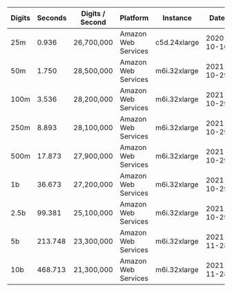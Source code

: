 | Digits | Seconds | Digits / Second | Platform | Instance | Date | Files |
| ------ | ------- | --------------- | -------- | -------- | ---- | ----- |
| 25m | 0.936 | 26,700,000 | Amazon Web Services | c5d.24xlarge | 2020-10-10 | [cfg](../Amazon%20Web%20Services/c5d.24xlarge/Gamma%28%E2%85%9A%29%20%5BSeries-Pi%20%28Brown%29%5D/Gamma%28%E2%85%9A%29%20-%2020201010-104545.cfg) [out](../Amazon%20Web%20Services/c5d.24xlarge/Gamma%28%E2%85%9A%29%20%5BSeries-Pi%20%28Brown%29%5D/Gamma%28%E2%85%9A%29%20-%2020201010-104545.out) [txt](../Amazon%20Web%20Services/c5d.24xlarge/Gamma%28%E2%85%9A%29%20%5BSeries-Pi%20%28Brown%29%5D/Gamma%28%E2%85%9A%29%20-%2020201010-104545.txt) |
| 50m | 1.750 | 28,500,000 | Amazon Web Services | m6i.32xlarge | 2021-10-29 | [cfg](../Amazon%20Web%20Services/m6i.32xlarge/Gamma%28%E2%85%9A%29%20%5BSeries-Pi%20%28Brown%29%5D/Gamma%28%E2%85%9A%29%20-%2020211029-163223.cfg) [out](../Amazon%20Web%20Services/m6i.32xlarge/Gamma%28%E2%85%9A%29%20%5BSeries-Pi%20%28Brown%29%5D/Gamma%28%E2%85%9A%29%20-%2020211029-163223.out) [txt](../Amazon%20Web%20Services/m6i.32xlarge/Gamma%28%E2%85%9A%29%20%5BSeries-Pi%20%28Brown%29%5D/Gamma%28%E2%85%9A%29%20-%2020211029-163223.txt) |
| 100m | 3.536 | 28,200,000 | Amazon Web Services | m6i.32xlarge | 2021-10-29 | [cfg](../Amazon%20Web%20Services/m6i.32xlarge/Gamma%28%E2%85%9A%29%20%5BSeries-Pi%20%28Brown%29%5D/Gamma%28%E2%85%9A%29%20-%2020211029-163236.cfg) [out](../Amazon%20Web%20Services/m6i.32xlarge/Gamma%28%E2%85%9A%29%20%5BSeries-Pi%20%28Brown%29%5D/Gamma%28%E2%85%9A%29%20-%2020211029-163236.out) [txt](../Amazon%20Web%20Services/m6i.32xlarge/Gamma%28%E2%85%9A%29%20%5BSeries-Pi%20%28Brown%29%5D/Gamma%28%E2%85%9A%29%20-%2020211029-163236.txt) |
| 250m | 8.893 | 28,100,000 | Amazon Web Services | m6i.32xlarge | 2021-10-29 | [cfg](../Amazon%20Web%20Services/m6i.32xlarge/Gamma%28%E2%85%9A%29%20%5BSeries-Pi%20%28Brown%29%5D/Gamma%28%E2%85%9A%29%20-%2020211029-163258.cfg) [out](../Amazon%20Web%20Services/m6i.32xlarge/Gamma%28%E2%85%9A%29%20%5BSeries-Pi%20%28Brown%29%5D/Gamma%28%E2%85%9A%29%20-%2020211029-163258.out) [txt](../Amazon%20Web%20Services/m6i.32xlarge/Gamma%28%E2%85%9A%29%20%5BSeries-Pi%20%28Brown%29%5D/Gamma%28%E2%85%9A%29%20-%2020211029-163258.txt) |
| 500m | 17.873 | 27,900,000 | Amazon Web Services | m6i.32xlarge | 2021-10-29 | [cfg](../Amazon%20Web%20Services/m6i.32xlarge/Gamma%28%E2%85%9A%29%20%5BSeries-Pi%20%28Brown%29%5D/Gamma%28%E2%85%9A%29%20-%2020211029-175102.cfg) [out](../Amazon%20Web%20Services/m6i.32xlarge/Gamma%28%E2%85%9A%29%20%5BSeries-Pi%20%28Brown%29%5D/Gamma%28%E2%85%9A%29%20-%2020211029-175102.out) [txt](../Amazon%20Web%20Services/m6i.32xlarge/Gamma%28%E2%85%9A%29%20%5BSeries-Pi%20%28Brown%29%5D/Gamma%28%E2%85%9A%29%20-%2020211029-175102.txt) |
| 1b | 36.673 | 27,200,000 | Amazon Web Services | m6i.32xlarge | 2021-10-29 | [cfg](../Amazon%20Web%20Services/m6i.32xlarge/Gamma%28%E2%85%9A%29%20%5BSeries-Pi%20%28Brown%29%5D/Gamma%28%E2%85%9A%29%20-%2020211029-175143.cfg) [out](../Amazon%20Web%20Services/m6i.32xlarge/Gamma%28%E2%85%9A%29%20%5BSeries-Pi%20%28Brown%29%5D/Gamma%28%E2%85%9A%29%20-%2020211029-175143.out) [txt](../Amazon%20Web%20Services/m6i.32xlarge/Gamma%28%E2%85%9A%29%20%5BSeries-Pi%20%28Brown%29%5D/Gamma%28%E2%85%9A%29%20-%2020211029-175143.txt) |
| 2.5b | 99.381 | 25,100,000 | Amazon Web Services | m6i.32xlarge | 2021-10-29 | [cfg](../Amazon%20Web%20Services/m6i.32xlarge/Gamma%28%E2%85%9A%29%20%5BSeries-Pi%20%28Brown%29%5D/Gamma%28%E2%85%9A%29%20-%2020211029-212726.cfg) [out](../Amazon%20Web%20Services/m6i.32xlarge/Gamma%28%E2%85%9A%29%20%5BSeries-Pi%20%28Brown%29%5D/Gamma%28%E2%85%9A%29%20-%2020211029-212726.out) [txt](../Amazon%20Web%20Services/m6i.32xlarge/Gamma%28%E2%85%9A%29%20%5BSeries-Pi%20%28Brown%29%5D/Gamma%28%E2%85%9A%29%20-%2020211029-212726.txt) |
| 5b | 213.748 | 23,300,000 | Amazon Web Services | m6i.32xlarge | 2021-11-28 | [cfg](../Amazon%20Web%20Services/m6i.32xlarge/Gamma%28%E2%85%9A%29%20%5BSeries-Pi%20%28Brown%29%5D/Gamma%28%E2%85%9A%29%20-%2020211128-112245.cfg) [out](../Amazon%20Web%20Services/m6i.32xlarge/Gamma%28%E2%85%9A%29%20%5BSeries-Pi%20%28Brown%29%5D/Gamma%28%E2%85%9A%29%20-%2020211128-112245.out) [txt](../Amazon%20Web%20Services/m6i.32xlarge/Gamma%28%E2%85%9A%29%20%5BSeries-Pi%20%28Brown%29%5D/Gamma%28%E2%85%9A%29%20-%2020211128-112245.txt) |
| 10b | 468.713 | 21,300,000 | Amazon Web Services | m6i.32xlarge | 2021-11-28 | [cfg](../Amazon%20Web%20Services/m6i.32xlarge/Gamma%28%E2%85%9A%29%20%5BSeries-Pi%20%28Brown%29%5D/Gamma%28%E2%85%9A%29%20-%2020211128-181729.cfg) [out](../Amazon%20Web%20Services/m6i.32xlarge/Gamma%28%E2%85%9A%29%20%5BSeries-Pi%20%28Brown%29%5D/Gamma%28%E2%85%9A%29%20-%2020211128-181729.out) [txt](../Amazon%20Web%20Services/m6i.32xlarge/Gamma%28%E2%85%9A%29%20%5BSeries-Pi%20%28Brown%29%5D/Gamma%28%E2%85%9A%29%20-%2020211128-181729.txt) |
